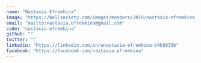 ```yaml
---
name: "Nastasia Efremkina"
image: "https://bellsociety.com/images/members/2019/nastasia-efremkina.jpg"
email: "mailto:nastasia.efremkina@gmail.com"
code: "nastasia-efremkina"
github: ""
twitter: ""
linkedin: "https://linkedin.com/in/anastasia-efremkina-b4b9939b"
facebook: "https://facebook.com/nastasia.efremkina"
---
```


